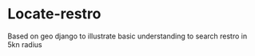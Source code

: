 # Locate-restro
Based on geo django to illustrate basic understanding to search restro in 5kn radius
